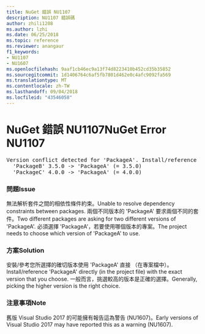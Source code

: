 ```yaml
---
title: NuGet 錯誤 NU1107
description: NU1107 錯誤碼
author: zhili1208
ms.author: lzhi
ms.date: 06/25/2018
ms.topic: reference
ms.reviewer: anangaur
f1_keywords:
- NU1107
- NU1607
ms.openlocfilehash: 9aaf1cb46ec9a13f74d8223410b452cd35b35852
ms.sourcegitcommit: 1d1406764c6af5fb7801d462e0c4afc9092fa569
ms.translationtype: MT
ms.contentlocale: zh-TW
ms.lasthandoff: 09/04/2018
ms.locfileid: "43546058"
---
```

# <a name="nuget-error-nu1107"></a><span data-ttu-id="bd30b-103">NuGet 錯誤 NU1107</span><span class="sxs-lookup"><span data-stu-id="bd30b-103">NuGet Error NU1107</span></span>

<pre>Version conflict detected for 'PackageA'. Install/reference 'PackageA' v4.0.0 directly to resolve this issue.<br/>  'PackageB' 3.5.0 -> 'PackageA' (= 3.5.0)<br/>  'PackageC' 4.0.0 -> 'PackageA' (= 4.0.0)</pre>

### <a name="issue"></a><span data-ttu-id="bd30b-104">問題</span><span class="sxs-lookup"><span data-stu-id="bd30b-104">Issue</span></span>
<span data-ttu-id="bd30b-105">無法解析套件之間的相依性條件約束。</span><span class="sxs-lookup"><span data-stu-id="bd30b-105">Unable to resolve dependency constraints between packages.</span></span> <span data-ttu-id="bd30b-106">兩個不同版本的 'PackageA' 要求兩個不同的套件。</span><span class="sxs-lookup"><span data-stu-id="bd30b-106">Two different packages are asking for two different versions of 'PackageA'.</span></span> <span data-ttu-id="bd30b-107">必須選擇 'PackageA'，若要使用哪個版本的專案。</span><span class="sxs-lookup"><span data-stu-id="bd30b-107">The project needs to choose which version of 'PackageA' to use.</span></span>

### <a name="solution"></a><span data-ttu-id="bd30b-108">方案</span><span class="sxs-lookup"><span data-stu-id="bd30b-108">Solution</span></span>
<span data-ttu-id="bd30b-109">安裝/參考您所選擇的確切版本使用 'PackageA' 直接 （在專案檔中）。</span><span class="sxs-lookup"><span data-stu-id="bd30b-109">Install/reference 'PackageA' directly (in the project file) with the exact version that you choose.</span></span>
<span data-ttu-id="bd30b-110">一般而言，挑選較高的版本是正確的選擇。</span><span class="sxs-lookup"><span data-stu-id="bd30b-110">Generally, picking the higher version is the right choice.</span></span>

### <a name="note"></a><span data-ttu-id="bd30b-111">注意事項</span><span class="sxs-lookup"><span data-stu-id="bd30b-111">Note</span></span>
<span data-ttu-id="bd30b-112">舊版 Visual Studio 2017 的可能擁有報告這為警告 (NU1607)。</span><span class="sxs-lookup"><span data-stu-id="bd30b-112">Early versions of Visual Studio 2017 may have reported this as a warning (NU1607).</span></span>
